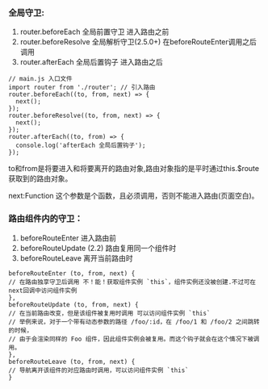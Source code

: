 ### 全局守卫:
1. router.beforeEach 全局前置守卫 进入路由之前
2. router.beforeResolve 全局解析守卫(2.5.0+) 在beforeRouteEnter调用之后调用
3. router.afterEach 全局后置钩子 进入路由之后

```
// main.js 入口文件
import router from './router'; // 引入路由
router.beforeEach((to, from, next) => { 
  next();
});
router.beforeResolve((to, from, next) => {
  next();
});
router.afterEach((to, from) => {
  console.log('afterEach 全局后置钩子');
});
```
to和from是将要进入和将要离开的路由对象,路由对象指的是平时通过this.$route获取到的路由对象。

next:Function 这个参数是个函数，且必须调用，否则不能进入路由(页面空白)。

### 路由组件内的守卫：
1. beforeRouteEnter 进入路由前
2. beforeRouteUpdate (2.2) 路由复用同一个组件时
3. beforeRouteLeave 离开当前路由时

```
beforeRouteEnter (to, from, next) {
// 在路由独享守卫后调用 不！能！获取组件实例 `this`，组件实例还没被创建.不过可在next回调中访问组件实例
},
beforeRouteUpdate (to, from, next) {
// 在当前路由改变，但是该组件被复用时调用 可以访问组件实例 `this`
// 举例来说，对于一个带有动态参数的路径 /foo/:id，在 /foo/1 和 /foo/2 之间跳转的时候，
// 由于会渲染同样的 Foo 组件，因此组件实例会被复用。而这个钩子就会在这个情况下被调用。
},
beforeRouteLeave (to, from, next) {
// 导航离开该组件的对应路由时调用，可以访问组件实例 `this`
}
```